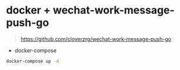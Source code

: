 # docker + wechat-work-message-push-go

> https://github.com/cloverzrg/wechat-work-message-push-go

- docker-compose

```bash
docker-compose up -d
```